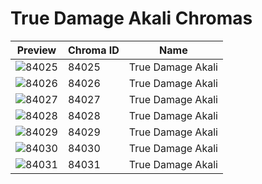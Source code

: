 # True Damage Akali Chromas

| Preview | Chroma ID | Name |
|---------|-----------|------|
| ![84025](https://raw.communitydragon.org/latest/plugins/rcp-be-lol-game-data/global/default/v1/champion-chroma-images/84/84025.png) | 84025 | True Damage Akali |
| ![84026](https://raw.communitydragon.org/latest/plugins/rcp-be-lol-game-data/global/default/v1/champion-chroma-images/84/84026.png) | 84026 | True Damage Akali |
| ![84027](https://raw.communitydragon.org/latest/plugins/rcp-be-lol-game-data/global/default/v1/champion-chroma-images/84/84027.png) | 84027 | True Damage Akali |
| ![84028](https://raw.communitydragon.org/latest/plugins/rcp-be-lol-game-data/global/default/v1/champion-chroma-images/84/84028.png) | 84028 | True Damage Akali |
| ![84029](https://raw.communitydragon.org/latest/plugins/rcp-be-lol-game-data/global/default/v1/champion-chroma-images/84/84029.png) | 84029 | True Damage Akali |
| ![84030](https://raw.communitydragon.org/latest/plugins/rcp-be-lol-game-data/global/default/v1/champion-chroma-images/84/84030.png) | 84030 | True Damage Akali |
| ![84031](https://raw.communitydragon.org/latest/plugins/rcp-be-lol-game-data/global/default/v1/champion-chroma-images/84/84031.png) | 84031 | True Damage Akali |